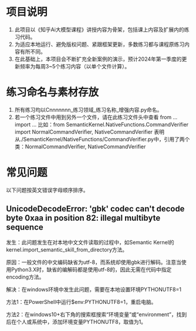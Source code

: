 # 项目说明
1. 此项目以《知乎Ai大模型课程》讲授内容为骨架，包括课上内容及扩展内的练习代码。
2. 为适应本地运行、避免版权问题、紧跟框架更新，多数练习都与课程原练习内容有所不同。
3. 在此基础上，本项目会不断扩充全新案例的演示，预计2024年第一季度的更新频率为每周3~5个练习内容（以单个文件计算）。

# 练习命名与素材存放
1. 所有练习均以Cnnnnnnn_练习领域_练习名称_增强内容.py命名。
2. 若一个练习文件中用到另外一个文件，请在此练习文件头中查看 from ... import ...
   比如：from SemanticKernel.NativeFunctions.CommandVerifier import NormalCommandVerifier, NativeCommandVerifier 表明从./SemanticKernel/NativeFunctions/CommandVerifier.py中，引用了两个类：NormalCommandVerifier, NativeCommandVerifier

# 常见问题
以下问题按英文错误字母顺序排序。
## UnicodeDecodeError: 'gbk' codec can't decode byte 0xaa in position 82: illegal multibyte sequence
发生：此问题发生在对本地中文文件读取的过程中，如Semantic Kernel的kernel.import_semantic_skill_from_directory方法。

原因：一般文件的中文编码缺省为utf-8，而系统却使用gbk进行解码。注意当使用Python3.X时，缺省的编解码都是使用utf-8的，因此无需在代码中指定encoding方法。

解决：在windows环境中发生此问题，需要在本地设置环境PYTHONUTF8=1

方法1：在PowerShell中运行$env:PYTHONUTF8=1，重启电脑。

方法2：在windows10+右下角的搜索框搜索“环境变量”或“environment”，找到后在个人或系统中，添加环境变量PYTHONUTF8，取值为1。